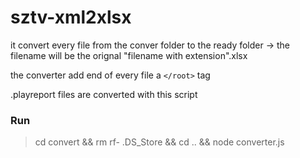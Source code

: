 # sztv-xml2xlsx
it convert every file from the conver folder to the ready folder -> the filename will be the orignal "filename with extension".xlsx

the converter add end of every file a `</root>` tag

.playreport files are converted with this script

### Run
> cd convert && rm rf- .DS_Store && cd .. && node converter.js
